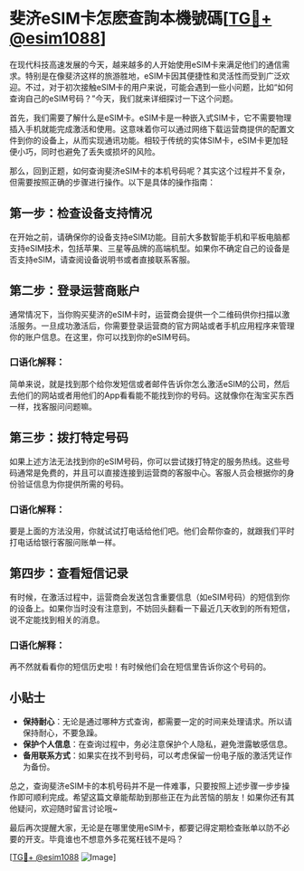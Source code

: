 # 斐济eSIM卡怎麽查詢本機號碼[[TG💪+ @esim1088](https://t.me/s/esim1088)]

在现代科技高速发展的今天，越来越多的人开始使用eSIM卡来满足他们的通信需求。特别是在像斐济这样的旅游胜地，eSIM卡因其便捷性和灵活性而受到广泛欢迎。不过，对于初次接触eSIM卡的用户来说，可能会遇到一些小问题，比如“如何查询自己的eSIM号码？”今天，我们就来详细探讨一下这个问题。

首先，我们需要了解什么是eSIM卡。eSIM卡是一种嵌入式SIM卡，它不需要物理插入手机就能完成激活和使用。这意味着你可以通过网络下载运营商提供的配置文件到你的设备上，从而实现通讯功能。相较于传统的实体SIM卡，eSIM卡更加轻便小巧，同时也避免了丢失或损坏的风险。

那么，回到正题，如何查询斐济eSIM卡的本机号码呢？其实这个过程并不复杂，但需要按照正确的步骤进行操作。以下是具体的操作指南：

## 第一步：检查设备支持情况

在开始之前，请确保你的设备支持eSIM功能。目前大多数智能手机和平板电脑都支持eSIM技术，包括苹果、三星等品牌的高端机型。如果你不确定自己的设备是否支持eSIM，请查阅设备说明书或者直接联系客服。

## 第二步：登录运营商账户

通常情况下，当你购买斐济的eSIM卡时，运营商会提供一个二维码供你扫描以激活服务。一旦成功激活后，你需要登录运营商的官方网站或者手机应用程序来管理你的账户信息。在这里，你可以找到你的eSIM号码。

### 口语化解释：
简单来说，就是找到那个给你发短信或者邮件告诉你怎么激活eSIM的公司，然后去他们的网站或者用他们的App看看能不能找到你的号码。这就像你在淘宝买东西一样，找客服问问题嘛。

## 第三步：拨打特定号码

如果上述方法无法找到你的eSIM号码，你可以尝试拨打特定的服务热线。这些号码通常是免费的，并且可以直接连接到运营商的客服中心。客服人员会根据你的身份验证信息为你提供所需的号码。

### 口语化解释：
要是上面的方法没用，你就试试打电话给他们吧。他们会帮你查的，就跟我们平时打电话给银行客服问账单一样。

## 第四步：查看短信记录

有时候，在激活过程中，运营商会发送包含重要信息（如eSIM号码）的短信到你的设备上。如果你当时没有注意到，不妨回头翻看一下最近几天收到的所有短信，说不定能找到相关的消息。

### 口语化解释：
再不然就看看你的短信历史啦！有时候他们会在短信里告诉你这个号码的。

## 小贴士

- **保持耐心**：无论是通过哪种方式查询，都需要一定的时间来处理请求。所以请保持耐心，不要急躁。
- **保护个人信息**：在查询过程中，务必注意保护个人隐私，避免泄露敏感信息。
- **备用联系方式**：如果实在找不到号码，可以考虑保留一份电子版的激活凭证作为备份。

总之，查询斐济eSIM卡的本机号码并不是一件难事，只要按照上述步骤一步步操作即可顺利完成。希望这篇文章能帮助到那些正在为此苦恼的朋友！如果你还有其他疑问，欢迎随时留言讨论哦~

最后再次提醒大家，无论是在哪里使用eSIM卡，都要记得定期检查账单以防不必要的开支。毕竟谁也不想意外多花冤枉钱不是吗？

[[TG💪+ @esim1088](https://t.me/s/esim1088) ![Image](https://i.postimg.cc/4NQfJmqS/Snipaste-2025-05-13-00-14-12.png)]